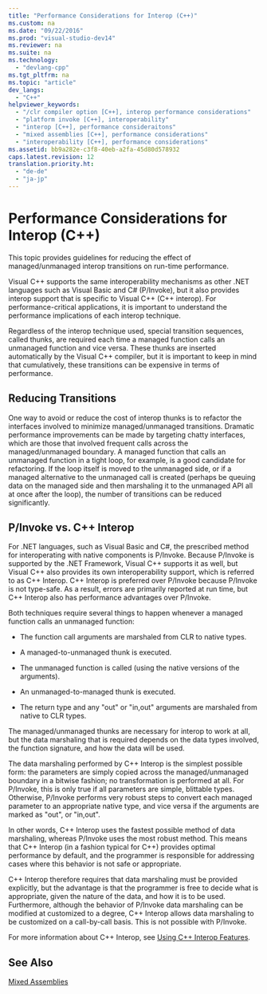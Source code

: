 ```yaml
---
title: "Performance Considerations for Interop (C++)"
ms.custom: na
ms.date: "09/22/2016"
ms.prod: "visual-studio-dev14"
ms.reviewer: na
ms.suite: na
ms.technology: 
  - "devlang-cpp"
ms.tgt_pltfrm: na
ms.topic: "article"
dev_langs: 
  - "C++"
helpviewer_keywords: 
  - "/clr compiler option [C++], interop performance considerations"
  - "platform invoke [C++], interoperability"
  - "interop [C++], performance consideraitons"
  - "mixed assemblies [C++], performance considerations"
  - "interoperability [C++], performance considerations"
ms.assetid: bb9a282e-c3f8-40eb-a2fa-45d80d578932
caps.latest.revision: 12
translation.priority.ht: 
  - "de-de"
  - "ja-jp"
---
```

# Performance Considerations for Interop (C++)
This topic provides guidelines for reducing the effect of managed/unmanaged interop transitions on run-time performance.  
  
 Visual C++ supports the same interoperability mechanisms as other .NET languages such as Visual Basic and C# (P/Invoke), but it also provides interop support that is specific to Visual C++ (C++ interop). For performance-critical applications, it is important to understand the performance implications of each interop technique.  
  
 Regardless of the interop technique used, special transition sequences, called thunks, are required each time a managed function calls an unmanaged function and vice versa. These thunks are inserted automatically by the Visual C++ compiler, but it is important to keep in mind that cumulatively, these transitions can be expensive in terms of performance.  
  
## Reducing Transitions  
 One way to avoid or reduce the cost of interop thunks is to refactor the interfaces involved to minimize managed/unmanaged transitions. Dramatic performance improvements can be made by targeting chatty interfaces, which are those that involved frequent calls across the managed/unmanaged boundary. A managed function that calls an unmanaged function in a tight loop, for example, is a good candidate for refactoring. If the loop itself is moved to the unmanaged side, or if a managed alternative to the unmanaged call is created (perhaps be queuing data on the managed side and then marshaling it to the unmanaged API all at once after the loop), the number of transitions can be reduced significantly.  
  
## P/Invoke vs. C++ Interop  
 For .NET languages, such as Visual Basic and C#, the prescribed method for interoperating with native components is P/Invoke. Because P/Invoke is supported by the .NET Framework, Visual C++ supports it as well, but Visual C++ also provides its own interoperability support, which is referred to as C++ Interop. C++ Interop is preferred over P/Invoke because P/Invoke is not type-safe. As a result, errors are primarily reported at run time, but C++ Interop also has performance advantages over P/Invoke.  
  
 Both techniques require several things to happen whenever a managed function calls an unmanaged function:  
  
-   The function call arguments are marshaled from CLR to native types.  
  
-   A managed-to-unmanaged thunk is executed.  
  
-   The unmanaged function is called (using the native versions of the arguments).  
  
-   An unmanaged-to-managed thunk is executed.  
  
-   The return type and any "out" or "in,out" arguments are marshaled from native to CLR types.  
  
 The managed/unmanaged thunks are necessary for interop to work at all, but the data marshaling that is required depends on the data types involved, the function signature, and how the data will be used.  
  
 The data marshaling performed by C++ Interop is the simplest possible form: the parameters are simply copied across the managed/unmanaged boundary in a bitwise fashion; no transformation is performed at all. For P/Invoke, this is only true if all parameters are simple, blittable types. Otherwise, P/Invoke performs very robust steps to convert each managed parameter to an appropriate native type, and vice versa if the arguments are marked as "out", or "in,out".  
  
 In other words, C++ Interop uses the fastest possible method of data marshaling, whereas P/Invoke uses the most robust method. This means that C++ Interop (in a fashion typical for C++) provides optimal performance by default, and the programmer is responsible for addressing cases where this behavior is not safe or appropriate.  
  
 C++ Interop therefore requires that data marshaling must be provided explicitly, but the advantage is that the programmer is free to decide what is appropriate, given the nature of the data, and how it is to be used. Furthermore, although the behavior of P/Invoke data marshaling can be modified at customized to a degree, C++ Interop allows data marshaling to be customized on a call-by-call basis. This is not possible with P/Invoke.  
  
 For more information about C++ Interop, see [Using C++ Interop Features](../VS_csharp/using-c---interop--implicit-pinvoke-.md).  
  
## See Also  
 [Mixed Assemblies](../VS_csharp/mixed--native-and-managed--assemblies.md)